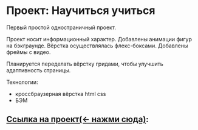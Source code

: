 # Проект: Научиться учиться


Первый простой одностраничный проект.



Проект носит информационный характер. Добавлены анимации фигур на бэкграунде. Вёрстка осуществлялась флекс-боксами. Добавлены фреймы с видео.



Планируется переделать вёрстку гридами, чтобы улучшить адаптивность страницы.

Технологии:

 - кроссбраузерная вёрстка html css
 - БЭМ


## [Ссылка на проект(<- нажми сюда)](https://rodiontazetdinov.github.io/how-to-learn/):
